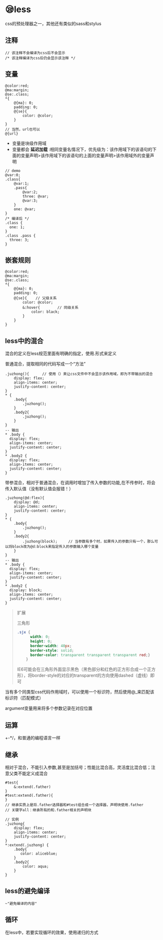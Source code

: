 # :sleepy:less

css的预处理器之一，其他还有类似的sass和stylus

## 注释

```less
// 该注释不会编译为css后不会显示
/* 该注释编译为css后仍会显示该注释 */
```

## 变量

```less
@color:red;
@ma:margin;
@se:.class;
*{
    @{ma}: 0;
    padding: 0;
    @{se}{
        color: @color;
    }
}
// 当然，url也可以
@{url}
```

- 变量是块级作用域
- 变量都会 **延迟加载** :相同变量名情况下，优先级为：该作用域下的该语句的下面的变量声明>该作用域下的该语句的上面的变量声明>该作用域外的变量声明

```less
// demo
@var:0;
.class{
    @var:1;
    .pass{
        @var:2;
        three: @var;
        @var:3;
    }
    one: @var;
}
/* 编译后 */
.class {
  one: 1;
}
.class .pass {
  three: 3;
}
```

## 嵌套规则

```less
@color:red;
@ma:margin;
@se:.class;
*{
    @{ma}: 0;
    padding: 0;
    @{se}{    // 父级关系
        color: @color;
        &:hover{        // 同级关系
            color: black;
        }
    }
}
```

## less中的混合

混合的定义在less规范里面有明确的指定，使用.形式来定义

普通混合，提取相同的代码写成一个“方法”

```less
.juzhong(){      // 使用（）来让css文件中不会显示该作用域，即为不带输出的混合
    display: flex;
    align-items: center;
    justify-content: center;   
}
* {
    .body{
        .juzhong();
    }
    .body2{
        .juzhong();
    }
}
-- 输出
* .body {
  display: flex;
  align-items: center;
  justify-content: center;
}
* .body2 {
  display: flex;
  align-items: center;
  justify-content: center;
}
```

带参混合，相对于普通混合，在调用时增加了传入参数的功能,在不传参时，将会传入默认值（没有默认值会报错！）

```less
.juzhong(@d:flex){
    display: @d;
    align-items: center;
    justify-content: center;   
}
* {
    .body{
        .juzhong();
    }
    .body2{
        .juzhong(block);     // 当参数有多个时，如果传入的参数只有一个，那么可以将block改为@d:block来指定传入的参数输入哪个变量
    }
}
-- 输出
* .body {
  display: flex;
  align-items: center;
  justify-content: center;
}
* .body2 {
  display: block;
  align-items: center;
  justify-content: center;
}
```

> 扩展
>
> 三角形
>
> ```css
> .sjx {
>       width: 0;
>       height: 0;
>       border-width: 40px;
>       border-style: solid;
>       border-color: transparent transparent transparent red;}
>     }
> ```
>
> IE6可能会在三角形外面显示黑色（黑色部分和红色的正方形合成一个正方形），将border-style的对应的transparent的方向使用dashed（虚线）即可

当有多个同类型css代码作用域时，可以使用一个标识符，然后使用@_来匹配该标识符（匹配模式）

argument变量用来将多个参数记录在对应位置

## 运算

+-*/，和普通的编程语言一样

## 继承

相对于混合，不能引入参数,甚至是加括号；性能比混合高，灵活度比混合低；注意父类不能定义成混合

```less
#test{
	&:extend(.father)
}
#test:extend(.father){
}
// 继承实质上是将.father选择器和#test组合成一个选择器，声明块使用.father
// 关键字all：继承所有的和.father相关的声明块

// 实例
.juzhong{
    display: flex;
    align-items: center;
    justify-content: center;   
}
*:extend(.juzhong) {
    .body{
       color: aliceblue;
    }
    .body2{
        color: aqua;
    }
}
```

## less的避免编译

```less
~"避免编译的内容"
```

## 循环

在less中，若要实现循环的效果，使用递归的方式
